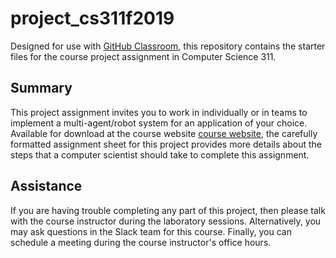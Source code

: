 # project_cs311f2019

Designed for use with [GitHub Classroom](https://classroom.github.com/), this
repository contains the starter files for the course project assignment in Computer Science 311.

## Summary
This project assignment invites you to work in individually or in teams to implement a
multi-agent/robot system for an application of your choice.
Available for download at the course website [course
website](http://www.cs.allegheny.edu/sites/jjumadinova/teaching/311/labs.html), the carefully formatted assignment sheet for this project provides more details
about the steps that a computer scientist should take to complete this
assignment.


## Assistance

If you are having trouble completing any part of this project, then please talk
with  the course instructor during the laboratory sessions. Alternatively, you may ask questions in the Slack team for this course.  Finally, you can schedule a meeting during the course instructor's office hours.
